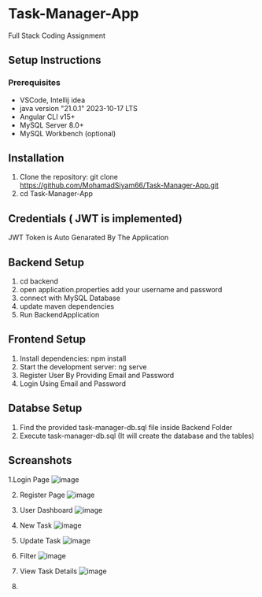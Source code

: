# Task-Manager-App
Full Stack Coding Assignment
## Setup Instructions

### Prerequisites
- VSCode, Intellij idea
- java version "21.0.1" 2023-10-17 LTS
- Angular CLI v15+
- MySQL Server 8.0+
- MySQL Workbench (optional)

## Installation
1. Clone the repository:
   git clone https://github.com/MohamadSiyam66/Task-Manager-App.git
2. cd Task-Manager-App

## Credentials ( JWT is implemented)
   JWT Token is Auto Genarated By The Application
   
## Backend Setup
1. cd backend
2. open application.properties
   add your username and password
3. connect with MySQL Database
4. update maven dependencies
5. Run BackendApplication

## Frontend Setup
1. Install dependencies: npm install
2. Start the development server: ng serve
3. Register User By Providing Email and Password
4. Login Using Email and Password

## Databse Setup
1. Find the provided task-manager-db.sql file inside Backend Folder
2. Execute task-manager-db.sql (It will create the database and the tables)

## Screanshots
1.Login Page
   ![image](https://github.com/user-attachments/assets/02f80425-b460-492e-b91d-aded6f1fae0d)

2. Register Page
![image](https://github.com/user-attachments/assets/15a4f648-4c51-4eac-9ded-b2d778e17dfe)

3. User Dashboard
![image](https://github.com/user-attachments/assets/1645ae09-8cff-4466-b07f-5a82340fb52f)

4. New Task
![image](https://github.com/user-attachments/assets/bdb4dcc3-4e2f-4f34-a5c6-8de43f379081)

5. Update Task
![image](https://github.com/user-attachments/assets/bf2b3c59-c90b-452f-a37a-56fed30b206a)

6. Filter
![image](https://github.com/user-attachments/assets/b8f24991-fac0-4765-a211-a5a94e117a25)


7. View Task Details
![image](https://github.com/user-attachments/assets/4f55d8e4-7bf0-44ff-a595-9febb33e3b11)

8.





